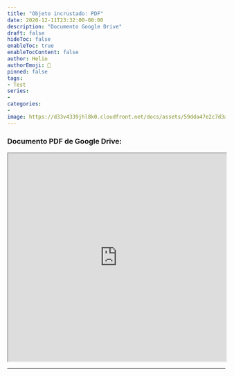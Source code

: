 ```yaml
---
title: "Objeto incrustado: PDF"
date: 2020-12-11T23:32:00-08:00
description: "Documento Google Drive"
draft: false
hideToc: false
enableToc: true
enableTocContent: false
author: Helio
authorEmoji: 🐉
pinned: false
tags:
- Test
series:
- 
categories:
- 
image: https://d33v4339jhl8k0.cloudfront.net/docs/assets/59dda47e2c7d3a40f0ed5ae7/images/5b70d1ac0428631d7a89e47e/file-7e4xmENjHr.png
---
```



### Documento PDF de Google Drive:

<iframe src="https://drive.google.com/file/d/1FfZiVSoM-lGF8luHayFT4cbWj8JoafAA/preview" width="100%" height="480"></iframe>  
<hr />
